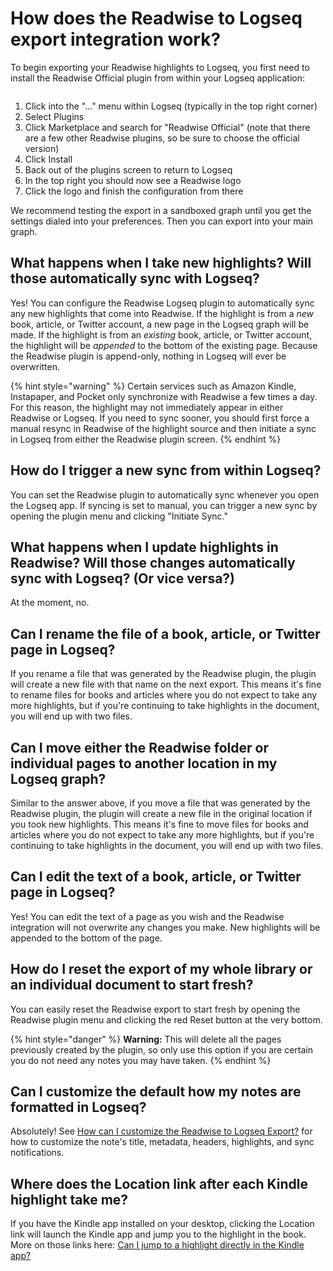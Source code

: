 # How does the Readwise to Logseq export integration work?

To begin exporting your Readwise highlights to Logseq, you first need to install the Readwise Official plugin from within your Logseq application:

<figure><img src="https://d33v4339jhl8k0.cloudfront.net/docs/assets/5eb8cc86042863474d1a75fd/images/62c48d2c360964399e46db48/file-6x9tVnJoGw.gif" alt=""><figcaption></figcaption></figure>

1. Click into the "..." menu within Logseq (typically in the top right corner)
2. Select Plugins
3. Click Marketplace and search for "Readwise Official" (note that there are a few other Readwise plugins, so be sure to choose the official version)
4. Click Install
5. Back out of the plugins screen to return to Logseq
6. In the top right you should now see a Readwise logo
7. Click the logo and finish the configuration from there

We recommend testing the export in a sandboxed graph until you get the settings dialed into your preferences. Then you can export into your main graph.

## What happens when I take new highlights? Will those automatically sync with Logseq?

Yes! You can configure the Readwise Logseq plugin to automatically sync any new highlights that come into Readwise. If the highlight is from a _new_ book, article, or Twitter account, a new page in the Logseq graph will be made. If the highlight is from an _existing_ book, article, or Twitter account, the highlight will be _appended_ to the bottom of the existing page. Because the Readwise plugin is append-only, nothing in Logseq will ever be overwritten.

{% hint style="warning" %}
Certain services such as Amazon Kindle, Instapaper, and Pocket only synchronize with Readwise a few times a day. For this reason, the highlight may not immediately appear in either Readwise or Logseq. If you need to sync sooner, you should first force a manual resync in Readwise of the highlight source and then initiate a sync in Logseq from either the Readwise plugin screen.
{% endhint %}

## How do I trigger a new sync from within Logseq?

You can set the Readwise plugin to automatically sync whenever you open the Logseq app. If syncing is set to manual, you can trigger a new sync by opening the plugin menu and clicking "Initiate Sync."

## What happens when I update highlights in Readwise? Will those changes automatically sync with Logseq? (Or vice versa?)

At the moment, no.

## Can I rename the file of a book, article, or Twitter page in Logseq?

If you rename a file that was generated by the Readwise plugin, the plugin will create a new file with that name on the next export. This means it's fine to rename files for books and articles where you do not expect to take any more highlights, but if you're continuing to take highlights in the document, you will end up with two files.

## Can I move either the Readwise folder or individual pages to another location in my Logseq graph?

Similar to the answer above, if you move a file that was generated by the Readwise plugin, the plugin will create a new file in the original location if you took new highlights. This means it's fine to move files for books and articles where you do not expect to take any more highlights, but if you're continuing to take highlights in the document, you will end up with two files.

## Can I edit the text of a book, article, or Twitter page in Logseq?

Yes! You can edit the text of a page as you wish and the Readwise integration will not overwrite any changes you make. New highlights will be appended to the bottom of the page.

## How do I reset the export of my whole library or an individual document to start fresh?

You can easily reset the Readwise export to start fresh by opening the Readwise plugin menu and clicking the red Reset button at the very bottom.

{% hint style="danger" %}
**Warning:** This will delete all the pages previously created by the plugin, so only use this option if you are certain you do not need any notes you may have taken.
{% endhint %}

## Can I customize the default how my notes are formatted in Logseq?

Absolutely! See [How can I customize the Readwise to Logseq Export?](https://help.readwise.io/article/139-how-can-i-customize-the-readwise-to-logseq-export) for how to customize the note's title, metadata, headers, highlights, and sync notifications.

## Where does the Location link after each Kindle highlight take me?

If you have the Kindle app installed on your desktop, clicking the Location link will launch the Kindle app and jump you to the highlight in the book. More on those links here: [Can I jump to a highlight directly in the Kindle app?](https://help.readwise.io/article/40-can-i-jump-to-a-highlight-directly-in-the-kindle-app)
